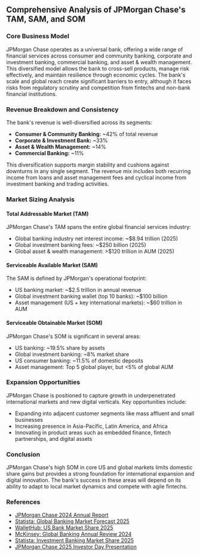 ## Comprehensive Analysis of JPMorgan Chase's TAM, SAM, and SOM

### Core Business Model
JPMorgan Chase operates as a universal bank, offering a wide range of financial services across consumer and community banking, corporate and investment banking, commercial banking, and asset & wealth management. This diversified model allows the bank to cross-sell products, manage risk effectively, and maintain resilience through economic cycles. The bank's scale and global reach create significant barriers to entry, although it faces risks from regulatory scrutiny and competition from fintechs and non-bank financial institutions.

### Revenue Breakdown and Consistency
The bank's revenue is well-diversified across its segments:
- **Consumer & Community Banking:** ~42% of total revenue
- **Corporate & Investment Bank:** ~33%
- **Asset & Wealth Management:** ~14%
- **Commercial Banking:** ~11%

This diversification supports margin stability and cushions against downturns in any single segment. The revenue mix includes both recurring income from loans and asset management fees and cyclical income from investment banking and trading activities.

### Market Sizing Analysis
#### Total Addressable Market (TAM)
JPMorgan Chase's TAM spans the entire global financial services industry:
- Global banking industry net interest income: ~$8.94 trillion (2025)
- Global investment banking fees: ~$250 billion (2025)
- Global asset & wealth management: >$120 trillion in AUM (2025)

#### Serviceable Available Market (SAM)
The SAM is defined by JPMorgan's operational footprint:
- US banking market: ~$2.5 trillion in annual revenue
- Global investment banking wallet (top 10 banks): ~$100 billion
- Asset management (US + key international markets): ~$60 trillion in AUM

#### Serviceable Obtainable Market (SOM)
JPMorgan Chase's SOM is significant in several areas:
- US banking: ~19.5% share by assets
- Global investment banking: ~8% market share
- US consumer banking: ~11.5% of domestic deposits
- Asset management: Top 5 global player, but <5% of global AUM

### Expansion Opportunities
JPMorgan Chase is positioned to capture growth in underpenetrated international markets and new digital verticals. Key opportunities include:
- Expanding into adjacent customer segments like mass affluent and small businesses
- Increasing presence in Asia-Pacific, Latin America, and Africa
- Innovating in product areas such as embedded finance, fintech partnerships, and digital assets

### Conclusion
JPMorgan Chase's high SOM in core US and global markets limits domestic share gains but provides a strong foundation for international expansion and digital innovation. The bank's success in these areas will depend on its ability to adapt to local market dynamics and compete with agile fintechs.

### References
- [JPMorgan Chase 2024 Annual Report](https://www.jpmorganchase.com/content/dam/jpmc/jpmorgan-chase-and-co/investor-relations/documents/annualreport-2024.pdf)
- [Statista: Global Banking Market Forecast 2025](https://www.statista.com/outlook/fmo/banking/worldwide)
- [WalletHub: US Bank Market Share 2025](https://wallethub.com/edu/bank-market-share-by-deposits/25587)
- [McKinsey: Global Banking Annual Review 2024](https://www.mckinsey.com/industries/financial-services/our-insights/global-banking-annual-review)
- [Statista: Investment Banking Market Share 2025](https://www.statista.com/statistics/271008/global-market-share-of-investment-banks/)
- [JPMorgan Chase 2025 Investor Day Presentation](https://www.jpmorganchase.com/content/dam/jpmc/jpmorgan-chase-and-co/investor-relations/documents/events/2025/jpmc-2025-investor-day/full-presentation.pdf)